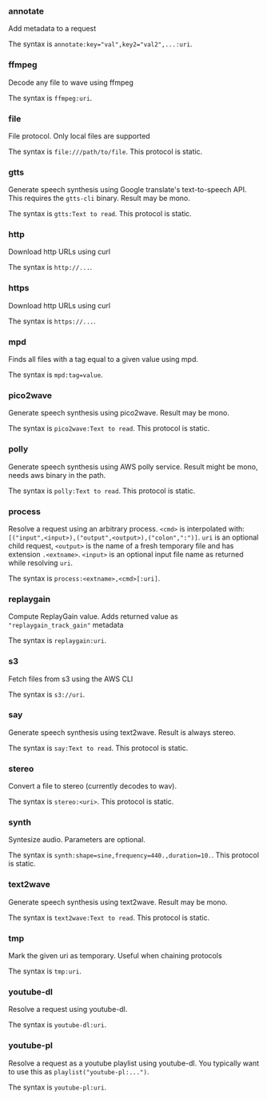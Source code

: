 ### annotate

Add metadata to a request

The syntax is `annotate:key="val",key2="val2",...:uri`.

### ffmpeg

Decode any file to wave using ffmpeg

The syntax is `ffmpeg:uri`.

### file

File protocol. Only local files are supported

The syntax is `file:///path/to/file`. This protocol is static.

### gtts

Generate speech synthesis using Google translate's text-to-speech API. This requires the `gtts-cli` binary.  Result may be mono.

The syntax is `gtts:Text to read`. This protocol is static.

### http

Download http URLs using curl

The syntax is `http://...`.

### https

Download http URLs using curl

The syntax is `https://...`.

### mpd

Finds all files with a tag equal to a given value using mpd.

The syntax is `mpd:tag=value`.

### pico2wave

Generate speech synthesis using pico2wave. Result may be mono.

The syntax is `pico2wave:Text to read`. This protocol is static.

### polly

Generate speech synthesis using AWS polly service. Result might be mono, needs aws binary in the path.

The syntax is `polly:Text to read`. This protocol is static.

### process

Resolve a request using an arbitrary process. `<cmd>` is interpolated with: `[("input",<input>),("output",<output>),("colon",":")]`. `uri` is an optional child request, `<output>` is the name of a fresh temporary file and has extension `.<extname>`. `<input>` is an optional input file name as returned while resolving `uri`.

The syntax is `process:<extname>,<cmd>[:uri]`.

### replaygain

Compute ReplayGain value. Adds returned value as `"replaygain_track_gain"` metadata

The syntax is `replaygain:uri`.

### s3

Fetch files from s3 using the AWS CLI

The syntax is `s3://uri`.

### say

Generate speech synthesis using text2wave. Result is always stereo.

The syntax is `say:Text to read`. This protocol is static.

### stereo

Convert a file to stereo (currently decodes to wav).

The syntax is `stereo:<uri>`. This protocol is static.

### synth

Syntesize audio. Parameters are optional.

The syntax is `synth:shape=sine,frequency=440.,duration=10.`. This protocol is static.

### text2wave

Generate speech synthesis using text2wave. Result may be mono.

The syntax is `text2wave:Text to read`. This protocol is static.

### tmp

Mark the given uri as temporary. Useful when chaining protocols

The syntax is `tmp:uri`.

### youtube-dl

Resolve a request using youtube-dl.

The syntax is `youtube-dl:uri`.

### youtube-pl

Resolve a request as a youtube playlist using youtube-dl. You typically want to use this as `playlist("youtube-pl:...")`.

The syntax is `youtube-pl:uri`.

